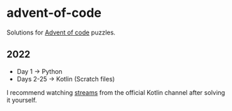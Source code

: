 # advent-of-code
Solutions for [Advent of code](https://adventofcode.com/2022/about) puzzles.

## 2022
- Day 1 -> Python
- Days 2-25 -> Kotlin (Scratch files)

I recommend watching [streams](https://www.youtube.com/watch?v=ntbsbqLCKDs&list=PLlFc5cFwUnmwxQlKf8uWp-la8BVSTH47J&index=1) from the official Kotlin channel after solving it yourself.
